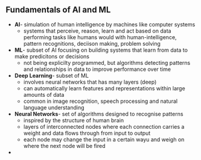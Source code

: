 ## Fundamentals of AI and ML
- **AI**- simulation of human intelligence by machines like computer systems
	- systems that perceive, reason, learn and act based on data performing tasks like humans would with human-intelligence, pattern recognitions, deciison making, problem solving
- **ML**- subset of AI focusing on building systems that learn from data to make predicitons or decisions
	- not being explicilty programmed, but algorithms detecting patterns and relationships in data to improve performance over time
- **Deep Learning**- subset of ML
	- involves neural networks that has many layers (deep)
	- can automatically learn features and representations within large amounts of data
	- common in image recognition, speech processing and natural language understanding
- **Neural Networks**- set of algorithms designed to recognise patterns
	- inspired by the structure of human brain
	- layers of interconnected nodes where each connection carries a weight and data flows through from input to output
	- each node may change the input in a certain wayu and weigh on where the next node will be fired
- 